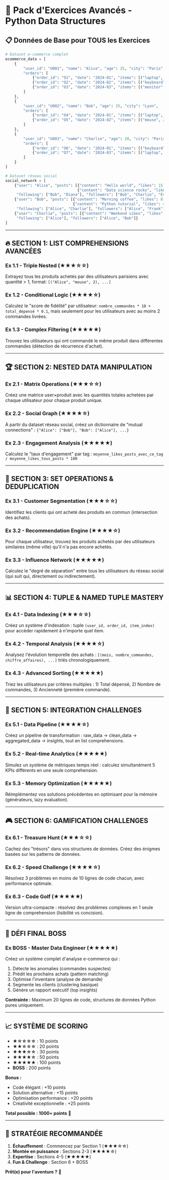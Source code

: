 # 🚀 Pack d'Exercices Avancés - Python Data Structures

## 📋 **Données de Base pour TOUS les Exercices**

```python
# Dataset e-commerce complet
ecommerce_data = [
    {
        "user_id": "U001", "name": "Alice", "age": 25, "city": "Paris",
        "orders": [
            {"order_id": "O1", "date": "2024-01", "items": [("laptop", 999, 1), ("mouse", 25, 2)], "status": "delivered"},
            {"order_id": "O2", "date": "2024-02", "items": [("keyboard", 75, 1)], "status": "pending"},
            {"order_id": "O3", "date": "2024-03", "items": [("monitor", 300, 1), ("webcam", 50, 1)], "status": "delivered"}
        ]
    },
    {
        "user_id": "U002", "name": "Bob", "age": 35, "city": "Lyon", 
        "orders": [
            {"order_id": "O4", "date": "2024-01", "items": [("laptop", 999, 1)], "status": "delivered"},
            {"order_id": "O5", "date": "2024-02", "items": [("mouse", 25, 1), ("pad", 15, 3)], "status": "delivered"}
        ]
    },
    {
        "user_id": "U003", "name": "Charlie", "age": 28, "city": "Paris",
        "orders": [
            {"order_id": "O6", "date": "2024-01", "items": [("keyboard", 75, 2), ("mouse", 25, 1)], "status": "cancelled"},
            {"order_id": "O7", "date": "2024-03", "items": [("laptop", 999, 1), ("monitor", 300, 2)], "status": "delivered"}
        ]
    }
]

# Dataset réseau social
social_network = [
    {"user": "Alice", "posts": [{"content": "Hello world", "likes": 15, "tags": ["tech", "python"]}, 
                                {"content": "Data science rocks", "likes": 23, "tags": ["data", "ml"]}],
     "following": ["Bob", "Diana"], "followers": ["Bob", "Charlie", "Eve"]},
    {"user": "Bob", "posts": [{"content": "Morning coffee", "likes": 8, "tags": ["life"]},
                              {"content": "Python tutorial", "likes": 45, "tags": ["tech", "python", "tutorial"]}],
     "following": ["Alice", "Charlie"], "followers": ["Alice", "Frank"]},
    {"user": "Charlie", "posts": [{"content": "Weekend vibes", "likes": 12, "tags": ["life", "weekend"]}],
     "following": ["Alice"], "followers": ["Alice", "Bob"]}
]
```

---

## 🔥 **SECTION 1: LIST COMPREHENSIONS AVANCÉES**

### **Ex 1.1 - Triple Nested (★★★☆☆)**
Extrayez tous les produits achetés par des utilisateurs parisiens avec quantité > 1, format: `[("Alice", "mouse", 2), ...]`

### **Ex 1.2 - Conditional Logic (★★★★☆)**
Calculez le "score de fidélité" par utilisateur: `nombre_commandes * 10 + total_dépensé * 0.1`, mais seulement pour les utilisateurs avec au moins 2 commandes livrées.

### **Ex 1.3 - Complex Filtering (★★★★★)**
Trouvez les utilisateurs qui ont commandé le même produit dans différentes commandes (détection de récurrence d'achat).

---

## 🏆 **SECTION 2: NESTED DATA MANIPULATION**

### **Ex 2.1 - Matrix Operations (★★★☆☆)**
Créez une matrice user×produit avec les quantités totales achetées par chaque utilisateur pour chaque produit unique.

### **Ex 2.2 - Social Graph (★★★★☆)**
À partir du dataset réseau social, créez un dictionnaire de "mutual connections" : `{"Alice": ["Bob"], "Bob": ["Alice"], ...}`

### **Ex 2.3 - Engagement Analysis (★★★★★)**
Calculez le "taux d'engagement" par tag : `moyenne_likes_posts_avec_ce_tag / moyenne_likes_tous_posts * 100`

---

## 🎯 **SECTION 3: SET OPERATIONS & DEDUPLICATION**

### **Ex 3.1 - Customer Segmentation (★★★☆☆)**
Identifiez les clients qui ont acheté des produits en commun (intersection des achats).

### **Ex 3.2 - Recommendation Engine (★★★★☆)**
Pour chaque utilisateur, trouvez les produits achetés par des utilisateurs similaires (même ville) qu'il n'a pas encore achetés.

### **Ex 3.3 - Influence Network (★★★★★)**
Calculez le "degré de séparation" entre tous les utilisateurs du réseau social (qui suit qui, directement ou indirectement).

---

## 📊 **SECTION 4: TUPLE & NAMED TUPLE MASTERY**

### **Ex 4.1 - Data Indexing (★★★☆☆)**
Créez un système d'indexation : tuple `(user_id, order_id, item_index)` pour accéder rapidement à n'importe quel item.

### **Ex 4.2 - Temporal Analysis (★★★★☆)**
Analysez l'évolution temporelle des achats : `[(mois, nombre_commandes, chiffre_affaires), ...]` triés chronologiquement.

### **Ex 4.3 - Advanced Sorting (★★★★★)**
Triez les utilisateurs par critères multiples : 1) Total dépensé, 2) Nombre de commandes, 3) Ancienneté (première commande).

---

## 🚀 **SECTION 5: INTEGRATION CHALLENGES**

### **Ex 5.1 - Data Pipeline (★★★★☆)**
Créez un pipeline de transformation : raw_data → clean_data → aggregated_data → insights, tout en list comprehensions.

### **Ex 5.2 - Real-time Analytics (★★★★★)**
Simulez un système de métriques temps réel : calculez simultanément 5 KPIs différents en une seule comprehension.

### **Ex 5.3 - Memory Optimization (★★★★★)**
Réimplémentez vos solutions précédentes en optimisant pour la mémoire (générateurs, lazy evaluation).

---

## 🎮 **SECTION 6: GAMIFICATION CHALLENGES**

### **Ex 6.1 - Treasure Hunt (★★★☆☆)**
Cachez des "trésors" dans vos structures de données. Créez des énigmes basées sur les patterns de données.

### **Ex 6.2 - Speed Challenge (★★★★☆)**
Résolvez 3 problèmes en moins de 10 lignes de code chacun, avec performance optimale.

### **Ex 6.3 - Code Golf (★★★★★)**
Version ultra-compacte : résolvez des problèmes complexes en 1 seule ligne de comprehension (lisibilité vs concision).

---

## 🏅 **DÉFI FINAL BOSS**

### **Ex BOSS - Master Data Engineer (★★★★★)**
Créez un système complet d'analyse e-commerce qui :
1. Détecte les anomalies (commandes suspectes)
2. Prédit les prochains achats (pattern matching)
3. Optimise l'inventaire (analyse de demande)
4. Segmente les clients (clustering basique)
5. Génère un rapport exécutif (top insights)

**Contrainte :** Maximum 20 lignes de code, structures de données Python pures uniquement.

---

## 📈 **SYSTÈME DE SCORING**

- **★☆☆☆☆** : 10 points
- **★★☆☆☆** : 20 points  
- **★★★☆☆** : 30 points
- **★★★★☆** : 50 points
- **★★★★★** : 100 points
- **BOSS** : 200 points

**Bonus :**
- Code élégant : +10 points
- Solution alternative : +15 points
- Optimisation performance : +20 points
- Créativité exceptionnelle : +25 points

**Total possible : 1000+ points** 🎯

---

## 🎯 **STRATÉGIE RECOMMANDÉE**

1. **Échauffement** : Commencez par Section 1 (★★★☆☆)
2. **Montée en puissance** : Sections 2-3 (★★★★☆)
3. **Expertise** : Sections 4-5 (★★★★★)
4. **Fun & Challenge** : Section 6 + BOSS

**Prêt(e) pour l'aventure ?** 🚀